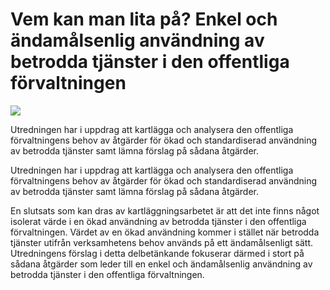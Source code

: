 # Vem kan man lita på? Enkel och ändamålsenlig användning av betrodda tjänster i den offentliga förvaltningen

![](/contentassets/81e6f02d08824037abce705a6351d1f0/sou_omslag_2021-9_150/?width=150&quality=85)

Utredningen har i uppdrag att kartlägga och analysera den offentliga förvaltningens behov av åtgärder för ökad och standardiserad användning av betrodda tjänster samt lämna förslag på sådana åtgärder.

Utredningen har i uppdrag att kartlägga och analysera den offentliga förvaltningens behov av åtgärder för ökad och standardiserad användning av betrodda tjänster samt lämna förslag på sådana åtgärder.

En slutsats som kan dras av kartläggningsarbetet är att det inte finns något isolerat värde i en ökad användning av betrodda tjänster i den offentliga förvaltningen. Värdet av en ökad användning kommer i stället när betrodda tjänster utifrån verksamhetens behov används på ett ändamålsenligt sätt. Utredningens förslag i detta delbetänkande fokuserar därmed i stort på sådana åtgärder som leder till en enkel och ändamålsenlig användning av betrodda tjänster i den offentliga förvaltningen.
